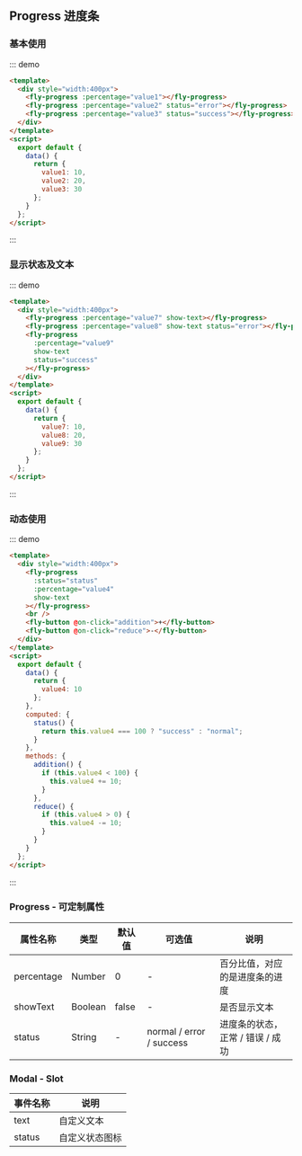 <script>
module.exports =  {
        data(){
            return {
                value1:10,
                value2:20,
                value3:30,
                value4:10,
                value5:20,
                value6:30,
                value7:10,
                value8:20,
                value9:30
            }
        },
        computed:{
            status(){
                return this.value4 === 100 ? 'success':'normal'
            }
        },
        methods:{
            addition(){
                if(this.value4<100){
                    this.value4+=10
                }
            },
            reduce(){
                if(this.value4>0){
                    this.value4-=10
                }
            }
        }
    }
</script>

## Progress 进度条

### 基本使用

::: demo

```html
<template>
  <div style="width:400px">
    <fly-progress :percentage="value1"></fly-progress>
    <fly-progress :percentage="value2" status="error"></fly-progress>
    <fly-progress :percentage="value3" status="success"></fly-progress>
  </div>
</template>
<script>
  export default {
    data() {
      return {
        value1: 10,
        value2: 20,
        value3: 30
      };
    }
  };
</script>
```

:::

### 显示状态及文本

::: demo

```html
<template>
  <div style="width:400px">
    <fly-progress :percentage="value7" show-text></fly-progress>
    <fly-progress :percentage="value8" show-text status="error"></fly-progress>
    <fly-progress
      :percentage="value9"
      show-text
      status="success"
    ></fly-progress>
  </div>
</template>
<script>
  export default {
    data() {
      return {
        value7: 10,
        value8: 20,
        value9: 30
      };
    }
  };
</script>
```

:::

### 动态使用

::: demo

```html
<template>
  <div style="width:400px">
    <fly-progress
      :status="status"
      :percentage="value4"
      show-text
    ></fly-progress>
    <br />
    <fly-button @on-click="addition">+</fly-button>
    <fly-button @on-click="reduce">-</fly-button>
  </div>
</template>
<script>
  export default {
    data() {
      return {
        value4: 10
      };
    },
    computed: {
      status() {
        return this.value4 === 100 ? "success" : "normal";
      }
    },
    methods: {
      addition() {
        if (this.value4 < 100) {
          this.value4 += 10;
        }
      },
      reduce() {
        if (this.value4 > 0) {
          this.value4 -= 10;
        }
      }
    }
  };
</script>
```

:::

### Progress - 可定制属性

| 属性名称   | 类型    | 默认值 | 可选值                   | 说明                             |
| ---------- | ------- | ------ | ------------------------ | -------------------------------- |
| percentage | Number  | 0      | -                        | 百分比值，对应的是进度条的进度   |
| showText   | Boolean | false  | -                        | 是否显示文本                     |
| status     | String  | -      | normal / error / success | 进度条的状态，正常 / 错误 / 成功 |

### Modal - Slot

| 事件名称 | 说明           |
| -------- | -------------- |
| text     | 自定义文本     |
| status   | 自定义状态图标 |
